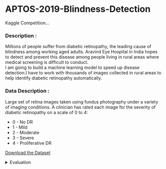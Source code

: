 # APTOS-2019-Blindness-Detection
Kaggle Competition...

### Description :
Millions of people suffer from diabetic retinopathy, the leading cause of blindness among working aged adults. Aravind Eye Hospital in India hopes to detect and prevent this disease among people living in rural areas where medical screening is difficult to conduct.<br>
I am going to build a machine learning model to speed up disease detection.I have to work with thousands of images collected in rural areas to help identify diabetic retinopathy automatically.

### Data Description :
Large set of retina images taken using fundus photography under a variety of imaging conditions.
A clinician has rated each image for the severity of diabetic retinopathy on a scale of 0 to 4:
+ 0 - No DR
+ 1 - Mild
+ 2 - Moderate
+ 3 - Severe
+ 4 - Proliferative DR

[Download the Dataset](https://www.kaggle.com/c/aptos2019-blindness-detection/data)

<details>
  <summary>Evaluation</summary>
Submissions are scored based on the quadratic weighted kappa, which measures the agreement between two ratings. This metric typically varies from 0 (random agreement between raters) to 1 (complete agreement between raters). In the event that there is less agreement between the raters than expected by chance, this metric may go below 0. The quadratic weighted kappa is calculated between the scores assigned by the human rater and the predicted scores.
<br>
Images have five possible ratings, 0,1,2,3,4.  Each image is characterized by a tuple (e,e), which corresponds to its scores by Rater A (human) and Rater B (predicted).  The quadratic weighted kappa is calculated as follows. First, an N x N histogram matrix O is constructed, such that O corresponds to the number of images that received a rating i by A and a rating j by B. An N-by-N matrix of weights, w, is calculated based on the difference between raters' scores:

An N-by-N histogram matrix of expected ratings, E, is calculated, assuming that there is no correlation between rating scores.  This is calculated as the outer product between each rater's histogram vector of ratings, normalized such that E and O have the same sum.
</details>
